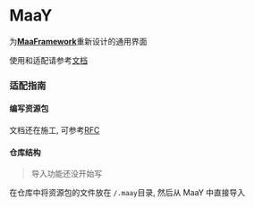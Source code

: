 # MaaY

为[**MaaFramework**](https://github.com/MaaAssistantArknights/MaaFramework)重新设计的通用界面

使用和适配请参考[文档](doc/README.md)

### 适配指南

#### 编写资源包

文档还在施工, 可参考[RFC](https://github.com/MaaAssistantArknights/MaaFramework/issues/69)

#### 仓库结构

> 导入功能还没开始写

在仓库中将资源包的文件放在 `/.maay`目录, 然后从 MaaY 中直接导入
